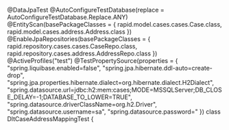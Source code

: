 @DataJpaTest
@AutoConfigureTestDatabase(replace = AutoConfigureTestDatabase.Replace.ANY)
@EntityScan(basePackageClasses = { rapid.model.cases.cases.Case.class, rapid.model.cases.address.Address.class })
@EnableJpaRepositories(basePackageClasses = { rapid.repository.cases.cases.CaseRepo.class, rapid.repository.cases.address.AddressRepo.class })
@ActiveProfiles("test")
@TestPropertySource(properties = {
    "spring.liquibase.enabled=false",
    "spring.jpa.hibernate.ddl-auto=create-drop",
    "spring.jpa.properties.hibernate.dialect=org.hibernate.dialect.H2Dialect",
    "spring.datasource.url=jdbc:h2:mem:cases;MODE=MSSQLServer;DB_CLOSE_DELAY=-1;DATABASE_TO_LOWER=TRUE",
    "spring.datasource.driverClassName=org.h2.Driver",
    "spring.datasource.username=sa",
    "spring.datasource.password="
})
class DltCaseAddressMappingTest {
